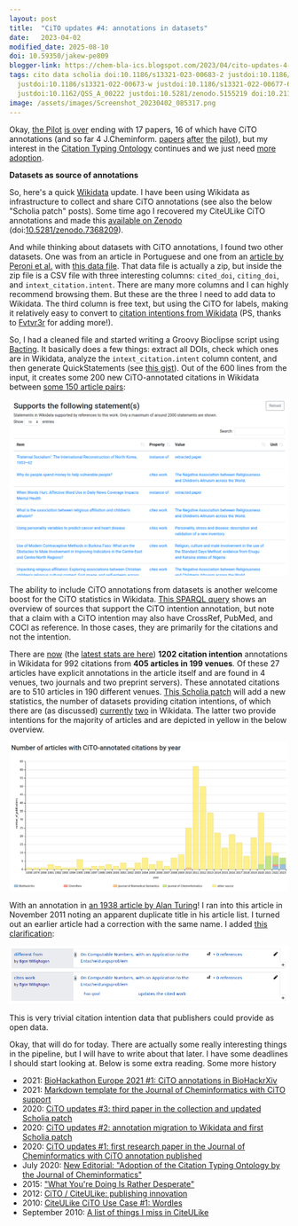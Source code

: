 ```yaml
---
layout: post
title:  "CiTO updates #4: annotations in datasets"
date:   2023-04-02
modified_date: 2025-08-10
doi: 10.59350/jakew-pe809
blogger-link: https://chem-bla-ics.blogspot.com/2023/04/cito-updates-4-annotations-in-datasets.html
tags: cito data scholia doi:10.1186/s13321-023-00683-2 justdoi:10.1186/s13321-023-00684-1 justdoi:10.1186/s13321-022-00656-x
  justdoi:10.1186/s13321-022-00673-w justdoi:10.1186/s13321-022-00677-6 doi:10.1186/s13321-023-00701-3
  justdoi:10.1162/QSS_A_00222 justdoi:10.5281/zenodo.5155219 doi:10.21105/joss.02558 doi:10.5281/ZENODO.7368209
image: /assets/images/Screenshot_20230402_085317.png
---
```


Okay, [the Pilot](https://jcheminf.biomedcentral.com/articles/10.1186/s13321-023-00683-2)
[is over](https://jcheminf.biomedcentral.com/articles/10.1186/s13321-023-00684-1) ending with 17 papers, 16 of which have CiTO
annotations (and so far 4 J.Cheminform. [papers](https://doi.org/10.1186/s13321-022-00656-x)
[after](https://doi.org/10.1186/s13321-022-00673-w) [the](https://doi.org/10.1186/s13321-022-00677-6)
[pilot](https://doi.org/10.1186/s13321-023-00701-3)), but my interest in the
[Citation Typing Ontology](http://purl.org/spar/cito) continues and we just need
[more adoption](https://chem-bla-ics.blogspot.com/2023/02/citation-typing-progress-but-we-need.html).

**Datasets as source of annotations**

So, here's a quick [Wikidata](https://wikidata.org/) update. I have been using Wikidata as infrastructure to collect and share CiTO
annotations (see also the below "Scholia patch" posts). Some time ago I recovered my CiteULike CiTO annotations and made this
[available on Zenodo](https://scholia.toolforge.org/work/Q115470140) (doi:[10.5281/zenodo.7368209](https://doi.org/10.5281/ZENODO.7368209)).

And while thinking about datasets with CiTO annotations, I found two other datasets. One was from an article in Portuguese and one from an
[article by Peroni et al.](https://scholia.toolforge.org/work/Q117369886) with
[this data file](https://zenodo.org/record/6885109). That data file is actually a zip, but inside the zip file is a CSV file with three
interesting columns: `cited_doi`, `citing_doi`, and `intext_citation.intent`. There are many more columns and I can highly recommend browsing
them. But these are the three I need to add data to Wikidata. The third column is free text, but using the CiTO for labels, making it
relatively easy to convert to [citation intentions from Wikidata](https://w.wiki/62sR)
(PS, thanks to [Fvtvr3r](https://www.wikidata.org/wiki/User:Fvtvr3r) for adding more!).

So, I had a cleaned file and started writing a Groovy Bioclipse script using [Bacting](https://doi.org/10.21105/joss.02558).
It basically does a few things: extract all DOIs, check which ones are in Wikidata, analyze the `intext_citation.intent` column content,
and then generate QuickStatements (see [this gist](https://gist.github.com/egonw/f74fd3bc1f6361434b042a4cac2a8089)). Out of the 600
lines from the input, it creates some 200 new CiTO-annotated citations in Wikidata between
[some 150 article pairs](https://scholia.toolforge.org/work/Q117357537#statements):

![](/assets/images/Screenshot_20230402_084711.png)

The ability to include CiTO annotations from datasets is another welcome boost for the CiTO statistics in Wikidata.
[This SPARQL query](https://w.wiki/6XQf) shows an overview of sources that support the CiTO intention annotation, but note that
a claim with a CiTO intention may also have CrossRef, PubMed, and COCI as reference. In those cases, they are primarily for
the citations and not the intention.

There are [now](https://scholar.social/@egonw/110124747053293502) (the [latest stats are here](https://scholia.toolforge.org/cito/#statistics))
**1202 citation intention** annotations in Wikidata for 992 citations from **405 articles in 199 venues**. Of these 27 articles have
explicit annotations in the article itself and are found in 4 venues, two journals and two preprint servers). These annotated citations
are to 510 articles in 190 different venues. [This Scholia patch](https://github.com/WDscholia/scholia/pull/2271) will add a new
statistics, the number of datasets providing citation intentions, of which there are (as discussed)
[currently](https://scholia.toolforge.org/topic/Q115470140) [two](https://scholia.toolforge.org/work/Q117357537) in Wikidata.
The latter two provide intentions for the majority of articles and are depicted in yellow in the below overview.

![](/assets/images/Screenshot_20230402_085317.png)

With an annotation in [an 1938 article by Alan Turing](https://www.wikidata.org/wiki/Q27638524)! I ran into this article in November 2011
noting an apparent duplicate title in his article list. I turned out an earlier article had a correction with the same name.
I added [this clarification](https://www.wikidata.org/w/index.php?title=Q27638524&diff=1527020358&oldid=984628387&diffmode=source):

![](/assets/images/Screenshot_20230402_090600.png)

This is very trivial citation intention data that publishers could provide as open data.

Okay, that will do for today. There are actually some really interesting things in the pipeline, but I will have to write about that later. I have some deadlines I should start looking at. Below is some extra reading.
Some more history

* 2021: [BioHackathon Europe 2021 #1: CiTO annotations in BioHackrXiv <i class="fa-solid fa-recycle fa-xs"></i>](https://chem-bla-ics.linkedchemistry.info/2021/11/15/biohackathon-europe-2021-1-cito.html)
* 2021: [Markdown template for the Journal of Cheminformatics with CiTO support](https://chem-bla-ics.blogspot.com/2021/03/markdown-template-for-journal-of.html)
* 2020: [CiTO updates #3: third paper in the collection and updated Scholia patch <i class="fa-solid fa-recycle fa-xs"></i>](https://chem-bla-ics.linkedchemistry.info/2020/11/30/cito-updates-3-third-paper-in.html)
* 2020: [CiTO updates #2: annotation migration to Wikidata and first Scholia patch <i class="fa-solid fa-recycle fa-xs"></i>](https://chem-bla-ics.linkedchemistry.info/2020/11/01/cito-updates-2-annotation-migration-to.html)
* 2020: [CiTO updates #1: first research paper in the Journal of Cheminformatics with CiTO annotation published](https://chem-bla-ics.blogspot.com/2020/11/cito-updates-1-first-research-paper-in.html)
* July 2020: [New Editorial: "Adoption of the Citation Typing Ontology by the Journal of Cheminformatics"](https://chem-bla-ics.blogspot.com/2020/07/new-editorial-adoption-of-citation.html)
* 2015: ["What You're Doing Is Rather Desperate"](https://chem-bla-ics.blogspot.com/2015/03/what-youre-doing-is-rather-desperate.html)
* 2012: [CiTO / CiteULike: publishing innovation <i class="fa-solid fa-recycle fa-xs"></i>](https://chem-bla-ics.linkedchemistry.info/2012/02/23/cito-citeulike-publishing-innovation.html)
* 2010: [CiteULike CiTO Use Case #1: Wordles <i class="fa-solid fa-recycle fa-xs"></i>](https://chem-bla-ics.linkedchemistry.info/2010/10/31/citeulike-cito-use-case-1-wordles.html)
* September 2010: [A list of things I miss in CiteULike <i class="fa-solid fa-recycle fa-xs"></i>](https://chem-bla-ics.linkedchemistry.info/2010/09/17/list-of-things-i-miss-in-citeulike.html)


